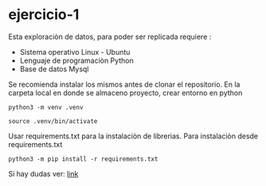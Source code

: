 # ejercicio-1
Esta exploraciòn de datos, para poder ser replicada requiere :
* Sistema operativo Linux - Ubuntu
* Lenguaje de programaciòn Python
* Base de datos Mysql

Se recomienda instalar los mismos antes de clonar el repositorio. En la carpeta local en donde se almaceno proyecto, crear entorno en python 
```
python3 -m venv .venv
```
```
source .venv/bin/activate
```

Usar requirements.txt para la instalaciòn de librerias. Para instalaciòn desde requirements.txt

```
python3 -m pip install -r requirements.txt
```

Si hay dudas ver: [link](https://packaging.python.org/en/latest/guides/installing-using-pip-and-virtual-environments/)
